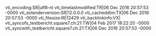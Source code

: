 vti_encoding:SR|utf8-nl
vti_timelastmodified:TR|06 Dec 2016 20:57:53 -0000
vti_extenderversion:SR|12.0.0.0
vti_cacheddtm:TX|06 Dec 2016 20:57:53 -0000
vti_filesize:IR|12429
vti_backlinkinfo:VX|
vti_syncofs_testbericht.square7.ch\:21:TW|04 Feb 2017 18:22:20 -0000
vti_syncwith_testbericht.square7.ch\:21:TX|06 Dec 2016 20:57:53 -0000
